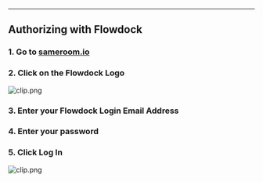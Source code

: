 ---

## Authorizing with Flowdock


### 1. Go to <a href="https://sameroom.io" target="_blank">sameroom.io</a>

### 2. Click on the Flowdock Logo

![clip.png](https://in.kato.im/4bbe89fbc053f7956a80a9f2f7e95feb596ae741abc09fc4651949d775fe934f/clip.png)

### 3. Enter your Flowdock Login Email Address

### 4. Enter your password

### 5. Click Log In

![clip.png](https://in.kato.im/7ef9156ad8f4b33d13c6e019dec45f5c55a85b26fb79f8613b8ea333b0332c07/clip.png)

